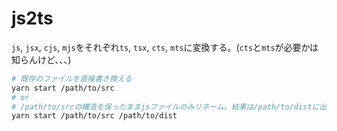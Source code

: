 # js2ts
`js`, `jsx`, `cjs`, `mjs`をそれぞれ`ts`, `tsx`, `cts`, `mts`に変換する。(`cts`と`mts`が必要かは知らんけど、、、)

```bash
# 既存のファイルを直接書き換える
yarn start /path/to/src 
# or
# /path/to/srcの構造を保ったままjsファイルのみリネーム。結果は/path/to/distに出力
yarn start /path/to/src /path/to/dist
```
